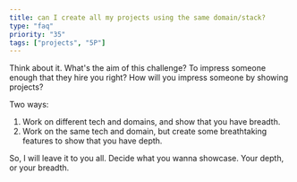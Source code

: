```yaml
---
title: can I create all my projects using the same domain/stack?
type: "faq"
priority: "35"
tags: ["projects", "5P"]
---
```


Think about it. What's the aim of this challenge? To impress someone enough that they hire you right? How will you impress someone by showing projects? 

Two ways:
1. Work on different tech and domains, and show that you have breadth.
2. Work on the same tech and domain, but create some breathtaking features to show that you have depth.

So, I will leave it to you all. Decide what you wanna showcase. Your depth, or your breadth.